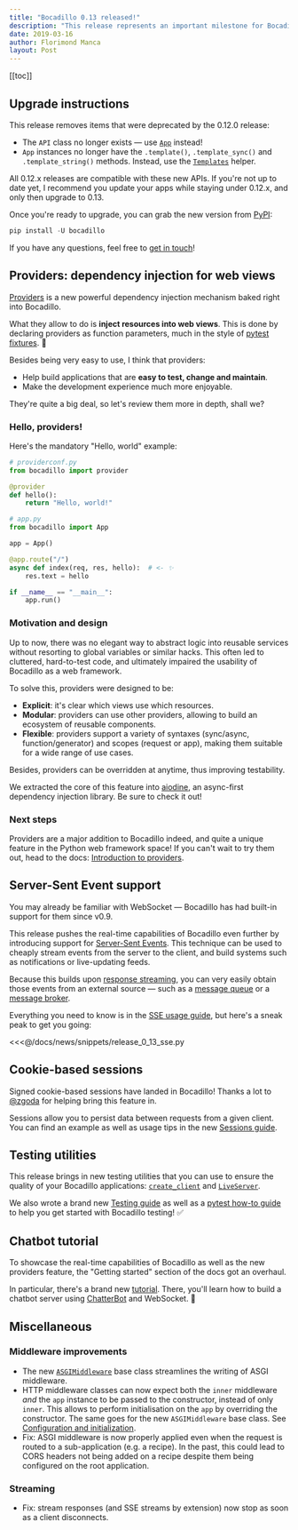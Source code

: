 ```yaml
---
title: "Bocadillo 0.13 released!"
description: "This release represents an important milestone for Bocadillo: it brings a pack of new exciting features, including providers, SSE support and cookie-based sessions. Here's a summary of what's new."
date: 2019-03-16
author: Florimond Manca
layout: Post
---
```


[[toc]]

## Upgrade instructions

This release removes items that were deprecated by the 0.12.0 release:

- The `API` class no longer exists — use [`App`](https://bocadilloproject.github.io/api/applications.html#app) instead!
- `App` instances no longer have the `.template()`, `.template_sync()` and `.template_string()` methods. Instead, use the [`Templates`](https://bocadilloproject.github.io/api/templates.html#templates) helper.

All 0.12.x releases are compatible with these new APIs. If you're not up to date yet, I recommend you update your apps while staying under 0.12.x, and only then upgrade to 0.13.

Once you're ready to upgrade, you can grab the new version from [PyPI](https://pypi.org/project/bocadillo/0.13.0):

```python
pip install -U bocadillo
```

If you have any questions, feel free to [get in touch](https://bocadilloproject.github.io/faq.html#getting-in-touch)!

## Providers: dependency injection for web views

[Providers] is a new powerful dependency injection mechanism baked right into Bocadillo.

[providers]: https://bocadilloproject.github.io/guides/injection/

What they allow to do is **inject resources into web views**. This is done by declaring providers as function parameters, much in the style of [pytest fixtures](https://docs.pytest.org/en/latest/fixture.html). 🙌

Besides being very easy to use, I think that providers:

- Help build applications that are **easy to test, change and maintain**.
- Make the development experience much more enjoyable.

They're quite a big deal, so let's review them more in depth, shall we?

### Hello, providers!

Here's the mandatory "Hello, world" example:

```python
# providerconf.py
from bocadillo import provider

@provider
def hello():
    return "Hello, world!"
```

```python
# app.py
from bocadillo import App

app = App()

@app.route("/")
async def index(req, res, hello):  # <- ✨
    res.text = hello

if __name__ == "__main__":
    app.run()
```

### Motivation and design

Up to now, there was no elegant way to abstract logic into reusable services without resorting to global variables or similar hacks. This often led to cluttered, hard-to-test code, and ultimately impaired the usability of Bocadillo as a web framework.

To solve this, providers were designed to be:

- **Explicit**: it's clear which views use which resources.
- **Modular**: providers can use other providers, allowing to build an ecosystem of reusable components.
- **Flexible**: providers support a variety of syntaxes (sync/async, function/generator) and scopes (request or app), making them suitable for a wide range of use cases.

Besides, providers can be overridden at anytime, thus improving testability.

We extracted the core of this feature into [aiodine](https://github.com/bocadilloproject/aiodine), an async-first dependency injection library. Be sure to check it out!

### Next steps

Providers are a major addition to Bocadillo indeed, and quite a unique feature in the Python web framework space! If you can't wait to try them out, head to the docs: [Introduction to providers][providers].

## Server-Sent Event support

You may already be familiar with WebSocket — Bocadillo has had built-in support for them since v0.9.

This release pushes the real-time capabilities of Bocadillo even further by introducing support for [Server-Sent Events](https://developer.mozilla.org/en-US/docs/Web/API/Server-sent_events/Using_server-sent_events). This technique can be used to cheaply stream events from the server to the client, and build systems such as notifications or live-updating feeds.

Because this builds upon [response streaming](https://bocadilloproject.github.io/guides/http/responses.html#streaming), you can very easily obtain those events from an external source — such as a [message queue](https://github.com/Polyconseil/aioamqp) or a [message broker](https://github.com/aio-libs/aiokafka).

Everything you need to know is in the [SSE usage guide](https://bocadilloproject.github.io/guides/http/sse.html), but here's a sneak peak to get you going:

<<<@/docs/news/snippets/release_0_13_sse.py

## Cookie-based sessions

Signed cookie-based sessions have landed in Bocadillo! Thanks a lot to [@zgoda](https://github.com/bocadilloproject/bocadillo/pull/211) for helping bring this feature in.

Sessions allow you to persist data between requests from a given client. You can find an example as well as usage tips in the new [Sessions guide](https://bocadilloproject.github.io/guides/http/sessions.html).

## Testing utilities

This release brings in new testing utilities that you can use to ensure the quality of your Bocadillo applications: [`create_client`](https://bocadilloproject.github.io/api/testing.html#create-client) and [`LiveServer`](https://bocadilloproject.github.io/api/testing.html#liveserver).

We also wrote a brand new [Testing guide](https://bocadilloproject.github.io/guides/architecture/testing.html) as well as a [pytest how-to guide](https://bocadilloproject.github.io/how-to/test-pytest.html) to help you get started with Bocadillo testing! ✅

## Chatbot tutorial

To showcase the real-time capabilities of Bocadillo as well as the new providers feature, the "Getting started" section of the docs got an overhaul.

In particular, there's a brand new [tutorial](https://bocadilloproject.github.io/getting-started/tutorial.html). There, you'll learn how to build a chatbot server using [ChatterBot](https://chatterbot.readthedocs.io/en/stable/) and WebSocket. 🤖

## Miscellaneous

### Middleware improvements

- The new [`ASGIMiddleware`](https://bocadilloproject.github.io/how-to/middleware.html#using-the-asgimiddleware-base-class) base class streamlines the writing of ASGI middleware.
- HTTP middleware classes can now expect both the `inner` middleware _and_ the `app` instance to be passed to the constructor, instead of only `inner`. This allows to perform initialisation on the `app` by overriding the constructor. The same goes for the new `ASGIMiddleware` base class. See [Configuration and initialization](https://bocadilloproject.github.io/how-to/middleware.html#configuration-and-initialization).
- Fix: ASGI middleware is now properly applied even when the request is routed to a sub-application (e.g. a recipe). In the past, this could lead to CORS headers not being added on a recipe despite them being configured on the root application.

### Streaming

- Fix: stream responses (and SSE streams by extension) now stop as soon as a client disconnects.
